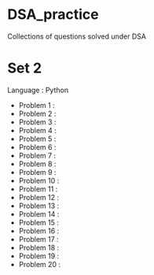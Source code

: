 # DSA_practice
Collections of questions solved under DSA
# Set 2
Language : Python

- Problem 1 : 
- Problem 2 : 
- Problem 3 : 
- Problem 4 : 
- Problem 5 : 
- Problem 6 : 
- Problem 7 : 
- Problem 8 : 
- Problem 9 : 
- Problem 10 :
- Problem 11 :
- Problem 12 :
- Problem 13 :
- Problem 14 : 
- Problem 15 : 
- Problem 16 :
- Problem 17 :
- Problem 18 : 
- Problem 19 :
- Problem 20 :